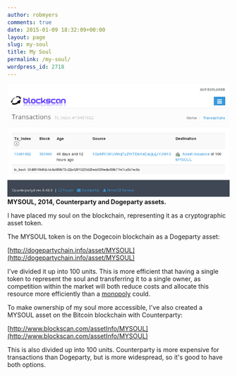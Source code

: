 ```yaml
---
author: robmyers
comments: true
date: 2015-01-09 18:32:09+00:00
layout: page
slug: my-soul
title: My Soul
permalink: /my-soul/
wordpress_id: 2718
---
```


[![mysoul](/assets/2015/01/mysoul.png)](http://www.blockscan.com/tx?q=10481662)
**MYSOUL, 2014, Counterparty and Dogeparty assets.**

I have placed my soul on the blockchain, representing it as a cryptographic asset token.

The MYSOUL token is on the Dogecoin blockchain as a Dogeparty asset:

[http://dogepartychain.info/asset/MYSOUL](http://dogepartychain.info/asset/MYSOUL)

I've divided it up into 100 units. This is more efficient that having a single token to represent the soul and transferring it to a single owner, as competition within the market will both reduce costs and allocate this resource more efficiently than a [monopoly](http://en.wikipedia.org/wiki/Komar_and_Melamid#History) could.

To make ownership of my soul more accessible, I've also created a MYSOUL asset on the Bitcoin blockchain with Counterparty:

[http://www.blockscan.com/assetInfo/MYSOUL](http://www.blockscan.com/assetInfo/MYSOUL)

This is also divided up into 100 units. Counterparty is more expensive for transactions than Dogeparty, but is more widespread, so it's good to have both options.
